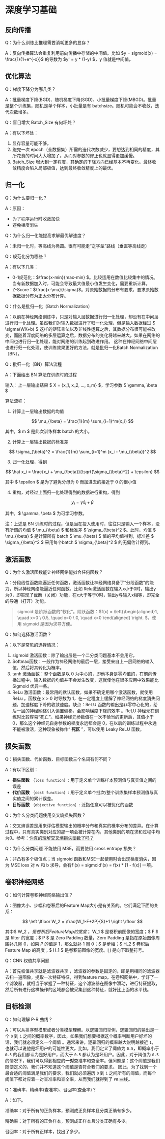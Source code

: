 # 深度学习基础

## 反向传播

Q：为什么训练比推理需要消耗更多的显存？

A：反向传播算法会重复利用前向传播中存储的中间值。比如 $y = sigmoid(x) =  \frac{1}{1+e^{-x}}$ 的导数为 $y' = y * (1-y) $，y 值就是中间值。

## 优化算法

Q：梯度下降分为哪几类？

A：批量梯度下降(BGD)、随机梯度下降(SGD)、小批量梯度下降(MBGD)。批量是整个训练集，随机是单个样本，小批量是有 batchsize。随机可能会不收敛，迭代次数增多。

Q：盲目增大 Batch_Size 有何坏处？

A：有以下坏处：

1. 显存容量可能不够。
2. 跑完一次 epoch（全数据集）所需的迭代次数减少，要想达到相同的精度，其所花费的时间大大增加了，从而对参数的修正也就显得更加缓慢。
3. Batch_Size 增大到一定程度，其确定的下降方向已经基本不再变化。最终收敛精度会陷入局部极值，达到最终收敛精度上的最优。

## 归一化

Q：为什么要归一化？

A：原因：

* 为了程序运行时收敛加快
* 避免梯度消失

Q：为什么归一化能提高求解最优解速度？

A：未归一化时，等高线为椭圆。很有可能走“之字型”路线（垂直等高线走）

Q：规范化分为哪些？

A：有以下几类：

* 0-1规范化：$\frac{x-min}{max-min} $。比较适用在数值比较集中的情况。当有新数据加入时，可能会导致最大值最小值发生变化，需要重新计算。
* Z-Score：$\frac{x-\mu}{\sigma}$。对原始数据的分布有要求，要求原始数据数据分布为正太分布计算。

Q：什么是批归一化（Batch Normalization）

A：以前在神经网络训练中，只是对输入层数据进行归一化处理，却没有在中间层进行归一化处理。虽然我们对输入数据进行了归一化处理，但是输入数据经过 $ \sigma(WX+b) $ 这样的矩阵乘法以及非线性运算之后，其数据分布很可能被改变，而随着深度网络的多层运算之后，数据分布的变化将越来越大。如果在网络的中间也进行归一化处理，能对网络的训练起到改进作用。 这种在神经网络中间层也进行归一化处理，使训练效果更好的方法，就是批归一化Batch Normalization（BN）。

Q：批归一化（BN）算法流程

A：下面给出 BN 算法在训练时的过程

输入：上一层输出结果 $ X = {x_1, x_2, ..., x_m} $，学习参数 $ \gamma, \beta $

算法流程：

1. 计算上一层输出数据的均值

$$
\mu_{\beta} = \frac{1}{m} \sum_{i=1}^m(x_i)
$$

其中，$ m $ 是此次训练样本 batch 的大小。

2. 计算上一层输出数据的标准差

$$
\sigma_{\beta}^2 = \frac{1}{m} \sum_{i=1}^m (x_i - \mu_{\beta})^2
$$

3. 归一化处理，得到

$$
\hat x_i = \frac{x_i + \mu_{\beta}}{\sqrt{\sigma_{\beta}^2} + \epsilon}
$$

其中 $ \epsilon $ 是为了避免分母为 0 而加进去的接近于 0 的很小值

4. 重构，对经过上面归一化处理得到的数据进行重构，得到

$$
y_i = \gamma \hat x_i + \beta
$$

其中，$ \gamma, \beta $ 为可学习参数。

注：上述是 BN 训练时的过程，但是当在投入使用时，往往只是输入一个样本，没有所谓的均值 $ \mu_{\beta} $ 和标准差 $ \sigma_{\beta}^2 $。此时，均值 $ \mu_{\beta} $ 是计算所有 batch $ \mu_{\beta} $ 值的平均值得到，标准差 $ \sigma_{\beta}^2 $ 采用每个batch $ \sigma_{\beta}^2 $ 的无偏估计得到。

## 激活函数

Q：为什么激活函数能让神经网络能拟合任何函数？

A：分段线性函数能逼近任何函数，激活函数让神经网络具备了“分段函数”的能力，所以神经网络能逼近任何函数。比如 Relu激活函数在输入x小于0时，输出y为0，即实现了截断（关闭）功能，在x大于等于0时，输出y与输入x相等，即完全的导通（打开）功能。

> sigmoid 是阶跃函数的"软化"。阶跃函数：$f(x) =  \left\{\begin{aligned}1, \quad x>0 \\ 0.5, \quad x=0 \\ 0, \quad x<0  \end{aligned} \right. $，使用 sigmoid 是因为求导方便。

Q：如何选择激活函数？

A：以下是常见的选择情况：

1. sigmoid 激活函数：除了输出层是一个二分类问题基本不会用它。
2. Softmax函数：一般作为神经网络的最后一层，接受来自上一层网络的输入值，然后将其转化为概率。
3. tanh 激活函数：整个函数是以 0 为中心的，即他本身是零均值的，在前向传播过程中，输入数据的均值并不会发生改变，这就使他在很多应用中效果能比 Sigmoid 优异一些。
4. ReLu 激活函数：最常用的默认函数，如果不确定用哪个激活函数，就使用 ReLu 。函数在 x > 0 时导数为 1，在一定程度上缓解了神经网络的梯度消失问题，加速梯度下降的收敛速度。缺点：ReLU 函数的输出是非零中心化的，给后一层的神经网络引入偏置偏移，会影响梯度下降的效率 。ReLU 神经元在训练时比较容易“死亡”。如果神经元参数值在一次不恰当的更新后，其值小于 0，那么这个神经元自身参数的梯度永远都会是 0，在以后的训练过程中永远不能被激活，这种现象被称作“ **死区** ”，可以使用 Leaky ReLU 函数。

## 损失函数

Q：损失函数、代价函数、目标函数三个名词有何不同？

A：有以下区别：

* **损失函数** （`loss function`）: 用于定义单个训练样本预测值与真实值之间的误差
* **代价函数** （`cost function`）: 用于定义单个批次/整个训练集样本预测值与真实值之间的累计误差。
* **目标函数** （`objective function`）: 泛指任意可以被优化的函数

Q：为什么分类问题使用交叉熵损失函数？

A：交叉熵误差是用来评估模型输出的概率分布和真实的概率分布的差异。在计算过程中，只有真实类别对应的那一项会被计算在内，其他类别的项在求和过程中均为0。参考：[你真的理解交叉熵损失函数了吗？](https://www.bilibili.com/video/BV1mZ4y1R76t/?spm_id_from=333.337.search-card.all.click&vd_source=da7944bcc998e29818ec76ea9c6f1f47)

Q：为什么分类问题 不能使用 MSE，而要使用 cross entropy 损失？

A：非凸有多个极值点；当 sigmoid 函数和MSE一起使用时会出现梯度消失，因为 MSE loss 对 w 和 b 求导，会有f'(x) = sigmoid'(x)  = f(x) * [1 - f(x)] 一项。

## 卷积神经网络

Q：如何计算卷积神经网络输出值？

A：图像大小、步幅和卷积后的Feature Map大小是有关系的。它们满足下面的关系：

$$
\left \lfloor W_2 = \frac{W_1-F+2P}{S}+1 \right \rfloor
$$

其中$ W_2 $， 是卷积后 Feature Map 的宽度；$ W_1 $ 是卷积前图像的宽度；$ F $ 是 filter 的宽度；$ P $ 是 Zero Padding 数量，Zero Padding 是指在原始图像周围补几圈 $0$，如果 $P$ 的值是 $1$，那么就补 $1$ 圈 $0$；$S$ 是步幅；$ H_2 $ 卷积后 Feature Map 的高度；$ H_1 $ 是卷积前图像的宽度。⌊⌋ 是向下取整符号。

Q：CNN 权值共享问题

A：首先权值共享就是滤波器共享 ，滤波器的参数是固定的，即是用相同的滤波器去扫一遍图像，提取一次特征特征，得到feature map。在卷积网络中，学好了一个滤波器，就相当于掌握了一种特征，这个滤波器在图像中滑动，进行特征提取，然后所有进行这样操作的区域都会被采集到这种特征，就好比上面的水平线。

## 目标检测

Q：如何理解 P-R 曲线？

A：可以从排序型模型或者分类模型理解。以逻辑回归举例，逻辑回归的输出是一个 `0` 到 `1` 之间的概率数字，因此，如果我们想要根据这个概率判断用户好坏的话，我们就必须定义一个阈值 。通常来讲，逻辑回归的概率越大说明越接近 `1`，也就可以说他是坏用户的可能性更大。比如，我们定义了阈值为 `0.5`，即概率小于 `0.5` 的我们都认为是好用户，而大于 `0.5` 都认为是坏用户。因此，对于阈值为 `0.5` 的情况下，我们可以得到相应的**一对**查准率和查全率。但问题是：这个阈值是我们随便定义的，我们并不知道这个阈值是否符合我们的要求。 因此，为了找到一个最合适的阈值满足我们的要求，我们就必须遍历 `0` 到 `1` 之间所有的阈值，而每个阈值下都对应着一对查准率和查全率，从而我们就得到了 `PR` 曲线。

Q：准确率、精确率(查准率)、召回率(查全率)？

A：如下。

准确率：对于所有的正负样本，预测成正负样本且分类正确有多少。

精确率：对于所有的正负样本，预测成正样本且分类正确有多少。

召回率：对于所有正样本，找出了多少。
